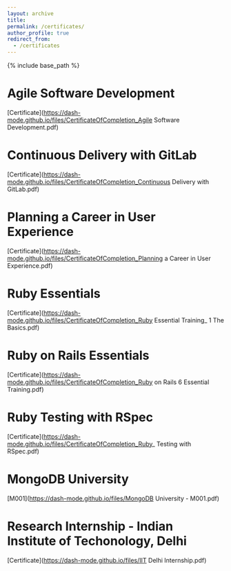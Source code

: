 ```yaml
---
layout: archive
title:
permalink: /certificates/
author_profile: true
redirect_from:
  - /certificates
---
```


{% include base_path %}

Agile Software Development
===
[Certificate](https://dash-mode.github.io/files/CertificateOfCompletion_Agile Software Development.pdf)

Continuous Delivery with GitLab
===
[Certificate](https://dash-mode.github.io/files/CertificateOfCompletion_Continuous Delivery with GitLab.pdf)

Planning a Career in User Experience
===
[Certificate](https://dash-mode.github.io/files/CertificateOfCompletion_Planning a Career in User Experience.pdf)

Ruby Essentials
===
[Certificate](https://dash-mode.github.io/files/CertificateOfCompletion_Ruby Essential Training_ 1 The Basics.pdf)

Ruby on Rails Essentials
===
[Certificate](https://dash-mode.github.io/files/CertificateOfCompletion_Ruby on Rails 6 Essential Training.pdf)

Ruby Testing with RSpec
===
[Certificate](https://dash-mode.github.io/files/CertificateOfCompletion_Ruby_ Testing with RSpec.pdf)

MongoDB University 
===
[M001](https://dash-mode.github.io/files/MongoDB University - M001.pdf)

Research Internship - Indian Institute of Techonology, Delhi
===
[Certificate](https://dash-mode.github.io/files/IIT Delhi Internship.pdf)
